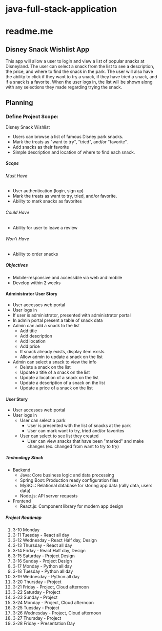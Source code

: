 # java-full-stack-application

# readme.me

## Disney Snack Wishlist App
This app will allow a user to login and view a list of popular snacks at Disneyland. The user can select a snack from the list to see a description, the price, and where to find the snack in the park. The user will also have the ability to click if they want to try a snack, if they have tried a snack, and if a snack is a favorite. When the user logs in, the list will be shown along with any selections they made regarding trying the snack.

## Planning

### Define Project Scope:

Disney Snack Wishlist
* Users can browse a list of famous Disney park snacks.
* Mark the treats as "want to try", "tried", and/or "favorite".
* Add snacks as their favorite 
* Simple description and location of where to find each snack.


##### Scope

###### Must Have
* User authentication (login, sign up)
* Mark the treats as want to try, tried, and/or favorite. 
* Ability to mark snacks as favorites

###### Could Have
* Ability for user to leave a review

###### Won't Have
* Ability to order snacks

##### Objectives
* Mobile-responsive and accessible via web and mobile
* Develop within 2 weeks

#### Administrator User Story
* User accesses web portal
* User logs in
* If user is administrator, presented with administrator portal
* In admin portal present a table of snack data
* Admin can add a snack to the list
    * Add title
    * Add description
    * Add location
    * Add price
    * If snack already exists, display item exists
    * Allow admin to update a snack on the list
* Admin can select a snack to view the info
    * Delete a snack on the list
    * Update a title of a snack on the list
    * Update a location of a snack on the list
    * Update a description of a snack on the list
    * Update a price of a snack on the list
 
#### User Story
* User accesses web portal
* User logs in
     * User can select a park
        * User is presented with the list of snacks at the park
        * User can mark want to try, tried and/or favorites
     * User can select to see list they created
        * User can view snacks that have been "marked" and make changes (ex. changed from want to try to try)
      
##### Technology Stack
* Backend
     * Java: Core business logic and data processing
     * Spring Boot: Production ready configuration files
     * MySQL: Relational database for storing app data (rally data, users data)
     * Node.js: API server requests
* Frontend
     * React.js: Component library for modern app design

##### Project Roadmap
  1. 3-10 Monday
  1. 3-11 Tuesday - React all day
  2. 3-12 Wednesday - React Half day, Design
  3. 3-13 Thursday - React all day
  4. 3-14 Friday - React Half day, Design
  5. 3-15 Saturday - Project Design
  6. 3-16 Sunday - Project Design
  7. 3-17 Monday - Python all day
  8. 3-18 Tuesday - Python all day
  9. 3-19 Wednesday - Python all day
  10. 3-20 Thursday - Project
  11. 3-21 Friday - Project, Cloud afternoon
  12. 3-22 Saturday - Project
  13. 3-23 Sunday - Project
  14. 3-24 Monday - Project, Cloud afternoon
  15. 3-25 Tuesday - Project
  16. 3-26 Wednesday - Project, Cloud afternoon
  17. 3-27 Thursday - Project
  18. 3-28 Friday - Presentation Day
